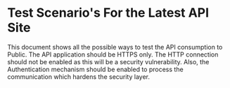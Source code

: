 # Test Scenario's For the Latest API Site
This document shows all the possible ways to test the API consumption to Public. The API application should be HTTPS only. The HTTP connection should not be enabled as this will be a security vulnerability. Also, the Authentication mechanism should be enabled to process the communication which hardens the security layer.
